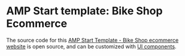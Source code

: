 # AMP Start template: Bike Shop Ecommerce

The source code for this [AMP Start Template - Bike Shop ecommerce website](https://ampstart.com/templates) is open source, and can be customized with [UI components](https://ampstart.com/components.html).